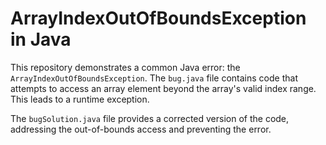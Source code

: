 # ArrayIndexOutOfBoundsException in Java

This repository demonstrates a common Java error: the `ArrayIndexOutOfBoundsException`. The `bug.java` file contains code that attempts to access an array element beyond the array's valid index range. This leads to a runtime exception.

The `bugSolution.java` file provides a corrected version of the code, addressing the out-of-bounds access and preventing the error.